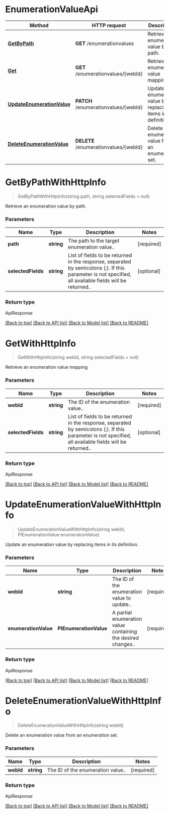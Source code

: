 # EnumerationValueApi

Method | HTTP request | Description
------------ | ------------- | -------------
[**GetByPath**](EnumerationValueApi.md#getbypath) | **GET** /enumerationvalues | Retrieve an enumeration value by path.
[**Get**](EnumerationValueApi.md#get) | **GET** /enumerationvalues/{webId} | Retrieve an enumeration value mapping
[**UpdateEnumerationValue**](EnumerationValueApi.md#updateenumerationvalue) | **PATCH** /enumerationvalues/{webId} | Update an enumeration value by replacing items in its definition.
[**DeleteEnumerationValue**](EnumerationValueApi.md#deleteenumerationvalue) | **DELETE** /enumerationvalues/{webId} | Delete an enumeration value from an enumeration set.


# **GetByPathWithHttpInfo**
> GetByPathWithHttpInfo(string path, string selectedFields = null)

Retrieve an enumeration value by path.

### Parameters

Name | Type | Description | Notes
------------- | ------------- | ------------- | -------------
 **path** | **string**| The path to the target enumeration value.. | [required]
 **selectedFields** | **string**| List of fields to be returned in the response, separated by semicolons (;). If this parameter is not specified, all available fields will be returned.. | [optional]


### Return type

ApiResponse<PIEnumerationValue>

[[Back to top]](#) [[Back to API list]](../../README.md#documentation-for-api-endpoints) [[Back to Model list]](../../README.md#documentation-for-models) [[Back to README]](../../README.md)

# **GetWithHttpInfo**
> GetWithHttpInfo(string webId, string selectedFields = null)

Retrieve an enumeration value mapping

### Parameters

Name | Type | Description | Notes
------------- | ------------- | ------------- | -------------
 **webId** | **string**| The ID of the enumeration value.. | [required]
 **selectedFields** | **string**| List of fields to be returned in the response, separated by semicolons (;). If this parameter is not specified, all available fields will be returned.. | [optional]


### Return type

ApiResponse<PIEnumerationValue>

[[Back to top]](#) [[Back to API list]](../../README.md#documentation-for-api-endpoints) [[Back to Model list]](../../README.md#documentation-for-models) [[Back to README]](../../README.md)

# **UpdateEnumerationValueWithHttpInfo**
> UpdateEnumerationValueWithHttpInfo(string webId, PIEnumerationValue enumerationValue)

Update an enumeration value by replacing items in its definition.

### Parameters

Name | Type | Description | Notes
------------- | ------------- | ------------- | -------------
 **webId** | **string**| The ID of the enumeration value to update.. | [required]
 **enumerationValue** | **PIEnumerationValue**| A partial enumeration value containing the desired changes.. | [required]


### Return type

ApiResponse<Object>

[[Back to top]](#) [[Back to API list]](../../README.md#documentation-for-api-endpoints) [[Back to Model list]](../../README.md#documentation-for-models) [[Back to README]](../../README.md)

# **DeleteEnumerationValueWithHttpInfo**
> DeleteEnumerationValueWithHttpInfo(string webId)

Delete an enumeration value from an enumeration set.

### Parameters

Name | Type | Description | Notes
------------- | ------------- | ------------- | -------------
 **webId** | **string**| The ID of the enumeration value.. | [required]


### Return type

ApiResponse<Object>

[[Back to top]](#) [[Back to API list]](../../README.md#documentation-for-api-endpoints) [[Back to Model list]](../../README.md#documentation-for-models) [[Back to README]](../../README.md)
